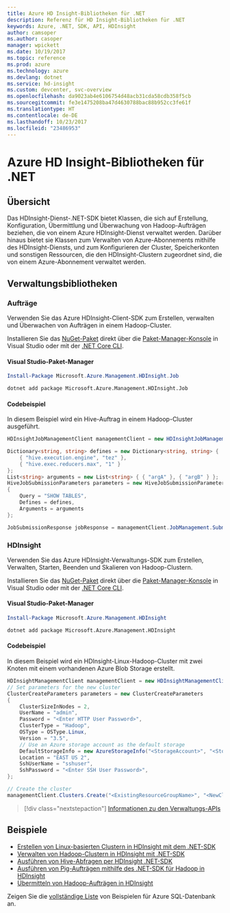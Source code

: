 ```yaml
---
title: Azure HD Insight-Bibliotheken für .NET
description: Referenz für HD Insight-Bibliotheken für .NET
keywords: Azure, .NET, SDK, API, HDInsight
author: camsoper
ms.author: casoper
manager: wpickett
ms.date: 10/19/2017
ms.topic: reference
ms.prod: azure
ms.technology: azure
ms.devlang: dotnet
ms.service: hd-insight
ms.custom: devcenter, svc-overview
ms.openlocfilehash: da9023ab4e6106754d48acb31cda58cdb358f5cb
ms.sourcegitcommit: fe3e1475208ba47d4630788bac88b952cc3fe61f
ms.translationtype: HT
ms.contentlocale: de-DE
ms.lasthandoff: 10/23/2017
ms.locfileid: "23486953"
---
```

# <a name="azure-hdinsight-libraries-for-net"></a>Azure HD Insight-Bibliotheken für .NET

## <a name="overview"></a>Übersicht

Das HDInsight-Dienst-.NET-SDK bietet Klassen, die sich auf Erstellung, Konfiguration, Übermittlung und Überwachung von Hadoop-Aufträgen beziehen, die von einem Azure HDInsight-Dienst verwaltet werden. Darüber hinaus bietet sie Klassen zum Verwalten von Azure-Abonnements mithilfe des HDInsight-Diensts, und zum Konfigurieren der Cluster, Speicherkonten und sonstigen Ressourcen, die den HDInsight-Clustern zugeordnet sind, die von einem Azure-Abonnement verwaltet werden.

## <a name="management-libraries"></a>Verwaltungsbibliotheken

### <a name="jobs"></a>Aufträge

Verwenden Sie das Azure HDInsight-Client-SDK zum Erstellen, verwalten und Überwachen von Aufträgen in einem Hadoop-Cluster. 

Installieren Sie das [NuGet-Paket](https://www.nuget.org/packages/Microsoft.Azure.Management.HDInsight.Job) direkt über die [Paket-Manager-Konsole][PackageManager] in Visual Studio oder mit der [.NET Core CLI][DotNetCLI].

#### <a name="visual-studio-package-manager"></a>Visual Studio-Paket-Manager

```powershell
Install-Package Microsoft.Azure.Management.HDInsight.Job
```

```bash
dotnet add package Microsoft.Azure.Management.HDInsight.Job
```

#### <a name="code-example"></a>Codebeispiel

In diesem Beispiel wird ein Hive-Auftrag in einem Hadoop-Cluster ausgeführt.

```csharp
HDInsightJobManagementClient managementClient = new HDInsightJobManagementClient(clusterUri, credentials);

Dictionary<string, string> defines = new Dictionary<string, string> {
    { "hive.execution.engine", "tez" },
    { "hive.exec.reducers.max", "1" }
};
List<string> arguments = new List<string> { { "argA" }, { "argB" } };
HiveJobSubmissionParameters parameters = new HiveJobSubmissionParameters
{
    Query = "SHOW TABLES",
    Defines = defines,
    Arguments = arguments
};

JobSubmissionResponse jobResponse = managementClient.JobManagement.SubmitHiveJob(parameters);
```

### <a name="hdinsight"></a>HDInsight

Verwenden Sie das Azure HDInsight-Verwaltungs-SDK zum Erstellen, Verwalten, Starten, Beenden und Skalieren von Hadoop-Clustern.

Installieren Sie das [NuGet-Paket](https://www.nuget.org/packages/Microsoft.Azure.Management.HDInsight) direkt über die [Paket-Manager-Konsole][PackageManager] in Visual Studio oder mit der [.NET Core CLI][DotNetCLI].

#### <a name="visual-studio-package-manager"></a>Visual Studio-Paket-Manager

```powershell
Install-Package Microsoft.Azure.Management.HDInsight
```

```bash
dotnet add package Microsoft.Azure.Management.HDInsight
```

#### <a name="code-example"></a>Codebeispiel

In diesem Beispiel wird ein HDInsight-Linux-Hadoop-Cluster mit zwei Knoten mit einem vorhandenen Azure Blob Storage erstellt.

```csharp
HDInsightManagementClient managementClient = new HDInsightManagementClient(authToken);
// Set parameters for the new cluster
ClusterCreateParameters parameters = new ClusterCreateParameters
{
    ClusterSizeInNodes = 2,
    UserName = "admin",
    Password = "<Enter HTTP User Password>",
    ClusterType = "Hadoop",
    OSType = OSType.Linux,
    Version = "3.5",
    // Use an Azure storage account as the default storage
    DefaultStorageInfo = new AzureStorageInfo("<StorageAccount>", "<StorageKey>", "<BlobContainerName>"),
    Location = "EAST US 2",
    SshUserName = "sshuser",
    SshPassword = "<Enter SSH User Password>",
};

// Create the cluster
managementClient.Clusters.Create("<ExistingResourceGroupName>", "<NewClusterName>", parameters);
```

> [!div class="nextstepaction"]
> [Informationen zu den Verwaltungs-APIs](/dotnet/api/overview/azure/hdinsights/management)


## <a name="samples"></a>Beispiele

- [Erstellen von Linux-basierten Clustern in HDInsight mit dem .NET-SDK](https://docs.microsoft.com/azure/hdinsight/hdinsight-hadoop-create-linux-clusters-dotnet-sdk)
- [Verwalten von Hadoop-Clustern in HDInsight mit .NET-SDK](https://docs.microsoft.com/azure/hdinsight/hdinsight-administer-use-dotnet-sdk)
- [Ausführen von Hive-Abfragen per HDInsight .NET-SDK](https://docs.microsoft.com/azure/hdinsight/hdinsight-hadoop-use-hive-dotnet-sdk)
- [Ausführen von Pig-Aufträgen mithilfe des .NET-SDK für Hadoop in HDInsight](https://docs.microsoft.com/azure/hdinsight/hdinsight-hadoop-use-pig-dotnet-sdk)
- [Übermitteln von Hadoop-Aufträgen in HDInsight](https://docs.microsoft.com/azure/hdinsight/hdinsight-submit-hadoop-jobs-programmatically)

Zeigen Sie die [vollständige Liste](https://azure.microsoft.com/resources/samples/?platform=dotnet&service=hdinsight) von Beispielen für Azure SQL-Datenbank an.

[PackageManager]: https://docs.microsoft.com/nuget/tools/package-manager-console
[DotNetCLI]: https://docs.microsoft.com/dotnet/core/tools/dotnet-add-package
